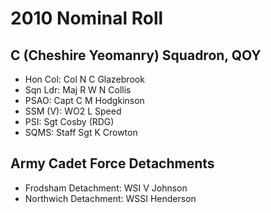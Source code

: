 # 2010 Nominal Roll

## C (Cheshire Yeomanry) Squadron, QOY

* Hon Col: Col N C Glazebrook
* Sqn Ldr: Maj R W N Collis
* PSAO: Capt C M Hodgkinson
* SSM (V): WO2 L Speed
* PSI: Sgt Cosby (RDG)
* SQMS: Staff Sgt K Crowton

## Army Cadet Force Detachments

* Frodsham Detachment: WSI V Johnson
* Northwich Detachment: WSSI Henderson
